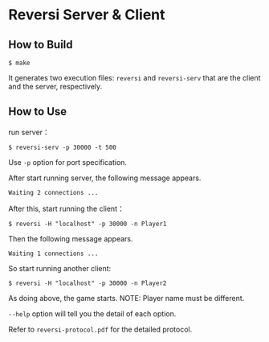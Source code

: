 # Reversi Server & Client

## How to Build
```
$ make
```

It generates two execution files: `reversi` and `reversi-serv` that are the client and the server, respectively.


## How to Use 

run server：
```
$ reversi-serv -p 30000 -t 500
```

Use `-p` option for port specification.

After start running server, the following message appears.

```
Waiting 2 connections ...
```

After this, start running the client：

```
$ reversi -H "localhost" -p 30000 -n Player1
```

Then the following message appears.

```
Waiting 1 connections ...
```
So start running another client:

```
$ reversi -H "localhost" -p 30000 -n Player2
```
As doing above, the game starts.
NOTE: Player name must be different.

`--help` option will tell you the detail of each option.

Refer to `reversi-protocol.pdf` for the detailed protocol.
